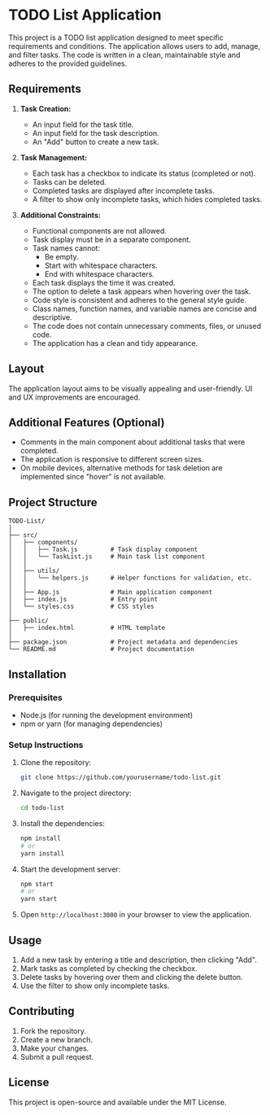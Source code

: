 # TODO List Application

This project is a TODO list application designed to meet specific requirements and conditions. The application allows users to add, manage, and filter tasks. The code is written in a clean, maintainable style and adheres to the provided guidelines.

## Requirements

1. **Task Creation:**
   - An input field for the task title.
   - An input field for the task description.
   - An "Add" button to create a new task.

2. **Task Management:**
   - Each task has a checkbox to indicate its status (completed or not).
   - Tasks can be deleted.
   - Completed tasks are displayed after incomplete tasks.
   - A filter to show only incomplete tasks, which hides completed tasks.

3. **Additional Constraints:**
   - Functional components are not allowed.
   - Task display must be in a separate component.
   - Task names cannot:
     - Be empty.
     - Start with whitespace characters.
     - End with whitespace characters.
   - Each task displays the time it was created.
   - The option to delete a task appears when hovering over the task.
   - Code style is consistent and adheres to the general style guide.
   - Class names, function names, and variable names are concise and descriptive.
   - The code does not contain unnecessary comments, files, or unused code.
   - The application has a clean and tidy appearance.

## Layout

The application layout aims to be visually appealing and user-friendly. UI and UX improvements are encouraged.

## Additional Features (Optional)

- Comments in the main component about additional tasks that were completed.
- The application is responsive to different screen sizes.
- On mobile devices, alternative methods for task deletion are implemented since "hover" is not available.

## Project Structure

```
TODO-List/
│
├── src/
│   ├── components/
│   │   ├── Task.js         # Task display component
│   │   └── TaskList.js     # Main task list component
│   │
│   ├── utils/
│   │   └── helpers.js      # Helper functions for validation, etc.
│   │
│   ├── App.js              # Main application component
│   ├── index.js            # Entry point
│   └── styles.css          # CSS styles
│
├── public/
│   ├── index.html          # HTML template
│
├── package.json            # Project metadata and dependencies
└── README.md               # Project documentation
```

## Installation

### Prerequisites

- Node.js (for running the development environment)
- npm or yarn (for managing dependencies)

### Setup Instructions

1. Clone the repository:
   ```bash
   git clone https://github.com/yourusername/todo-list.git
   ```

2. Navigate to the project directory:
   ```bash
   cd todo-list
   ```

3. Install the dependencies:
   ```bash
   npm install
   # or
   yarn install
   ```

4. Start the development server:
   ```bash
   npm start
   # or
   yarn start
   ```

5. Open `http://localhost:3000` in your browser to view the application.

## Usage

1. Add a new task by entering a title and description, then clicking "Add".
2. Mark tasks as completed by checking the checkbox.
3. Delete tasks by hovering over them and clicking the delete button.
4. Use the filter to show only incomplete tasks.

## Contributing

1. Fork the repository.
2. Create a new branch.
3. Make your changes.
4. Submit a pull request.

## License

This project is open-source and available under the MIT License.
